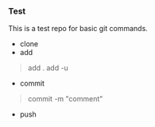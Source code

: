 ### Test
This is a test repo for basic git commands.
* clone
* add
> add .
> add -u
* commit
> commit -m "comment"
* push
